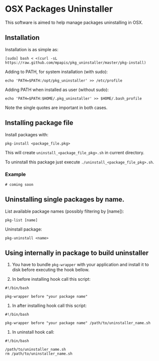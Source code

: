 # OSX Packages Uninstaller

This software is aimed to help manage packages uninstalling in OSX.

## Installation

Installation is as simple as:

    [sudo] bash < <(curl -sL https://raw.github.com/mpapis/pkg_uninstaller/master/pkg-install)

Adding to PATH, for system installation (with sudo):

    echo 'PATH=$PATH:/opt/pkg_uninstaller' >> /etc/profile
    
Adding PATH when installed as user (without sudo):

    echo 'PATH=$PATH:$HOME/.pkg_uninstaller' >> $HOME/.bash_profile

Note the single quotes are important in both cases.

## Installing package file

Install packages with:

    pkg-install <package_file.pkg>

This will create `uninstall_<package_file_pkg>.sh` in current directory.

To uninstall this package just execute `./uninstall_<package_file_pkg>.sh`.

### Example

    # coming soon

## Uninstalling single packages by name.

List available package names (possibly filtering by [name]):

    pkg-list [name]

Uninstall package:

    pkg-uninstall <name>

## Using internally in package to build uninstaller

1. You have to bundle `pkg-wrapper` with your application 
and install it to disk before executing the hook bellow.

1. In before installing hook call this script:

```
#!/bin/bash

pkg-wrapper before "your package name"
```

1. In after installing hook call this script:

```
#!/bin/bash

pkg-wrapper before "your package name" /path/to/uninstaller_name.sh
```

1. In uninstall hook call:

```
#!/bin/bash

/path/to/uninstaller_name.sh
rm /path/to/uninstaller_name.sh
```
